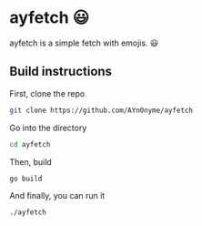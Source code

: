 # ayfetch 😃

ayfetch is a simple fetch with emojis. 😃

## Build instructions

First, clone the repo
```bash
git clone https://github.com/AYn0nyme/ayfetch
```
Go into the directory
```bash
cd ayfetch
```
Then, build
```bash
go build
```
And finally, you can run it
```bash
./ayfetch
```
